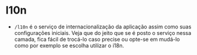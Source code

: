 # l10n

- `/l10n` é o serviço de internacionalização da aplicação assim como suas configurações iniciais. Veja que do jeito que se é posto o serviço nessa camada, fica fácil de trocá-lo caso precise ou opte-se em mudá-lo como por exemplo se escolha utilizar o i18n.
